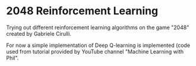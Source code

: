 # 2048 Reinforcement Learning
Trying out different reinforcement learning algorithms on the game "2048" created by Gabriele Cirulli.

For now a simple implementation of Deep Q-learning is implemented (code used from tutorial provided by YouTube channel "Machine Learning with Phil".
